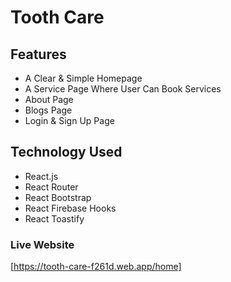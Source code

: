 # Tooth Care

## Features

- A Clear & Simple Homepage
- A Service Page Where User Can Book Services
- About Page
- Blogs Page
- Login & Sign Up Page

## Technology Used

- React.js
- React Router
- React Bootstrap
- React Firebase Hooks
- React Toastify

### Live Website

[https://tooth-care-f261d.web.app/home]
